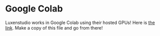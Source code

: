 # Google Colab

Luxenstudio works in Google Colab using their hosted GPUs! Here is [the link](https://colab.research.google.com/drive/1l-QDYEcv759kUNJQrJ8z1CI8o1iIiU-l?usp=sharing). Make a copy of this file and go from there!
